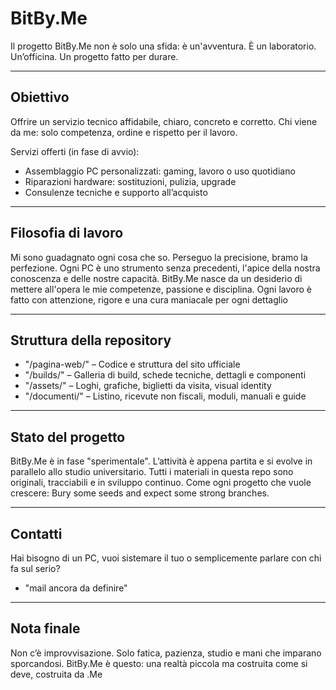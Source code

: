 # BitBy.Me
Il progetto BitBy.Me non è solo una sfida: è un'avventura.
È un laboratorio. Un’officina. Un progetto fatto per durare.

---

## Obiettivo

Offrire un servizio tecnico affidabile, chiaro, concreto e corretto.
Chi viene da me: solo competenza, ordine e rispetto per il lavoro.

Servizi offerti (in fase di avvio):
- Assemblaggio PC personalizzati: gaming, lavoro o uso quotidiano
- Riparazioni hardware: sostituzioni, pulizia, upgrade
- Consulenze tecniche e supporto all’acquisto

---

## Filosofia di lavoro

Mi sono guadagnato ogni cosa che so.
Perseguo la precisione, bramo la perfezione.
Ogni PC è uno strumento senza precedenti, l'apice della nostra conoscenza e delle nostre capacità.
BitBy.Me nasce da un desiderio di mettere all'opera le mie competenze, passione e  disciplina.
Ogni lavoro è fatto con attenzione, rigore e una cura maniacale per ogni dettaglio

---

## Struttura della repository

- "/pagina-web/" – Codice e struttura del sito ufficiale
- "/builds/" – Galleria di build, schede tecniche, dettagli e componenti
- "/assets/" – Loghi, grafiche, biglietti da visita, visual identity
- "/documenti/" – Listino, ricevute non fiscali, moduli, manuali e guide

---

## Stato del progetto

BitBy.Me è in fase "sperimentale".
L’attività è appena partita e si evolve in parallelo allo studio universitario.
Tutti i materiali in questa repo sono originali, tracciabili e in sviluppo continuo.
Come ogni progetto che vuole crescere: Bury some seeds and expect some strong branches.

---

## Contatti

Hai bisogno di un PC, vuoi sistemare il tuo o semplicemente parlare con chi fa sul serio?
- "mail ancora da definire"

---

## Nota finale

Non c’è improvvisazione.
Solo fatica, pazienza, studio e mani che imparano sporcandosi.
BitBy.Me è questo: una realtà piccola ma costruita come si deve, costruita da .Me
